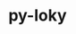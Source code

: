 ---
title: "py-loky"
layout: cache
categories: [package, develop]
meta: {"compilers": ["none"], "num_specs": 43, "num_specs_by_stack": {"e4s": 3, "root": 43}, "oss": ["ubuntu22.04"], "platforms": ["linux"], "stacks": ["e4s", "root"], "targets": ["x86_64_v3"], "versions": ["3.5.1"]}
spec_details: [{"compiler": "none", "hash": "2545lpswrq6tadptf47554rgoitadk42", "os": "ubuntu22.04", "platform": "linux", "size": "-", "stacks": ["root"], "target": "x86_64_v3", "variants": ["build_system=python_pip"], "versions": ["3.5.1"]}, {"compiler": "none", "hash": "2vttovga4spn3dwtdtqinnyjeqc7mjhd", "os": "ubuntu22.04", "platform": "linux", "size": "-", "stacks": ["root"], "target": "x86_64_v3", "variants": ["build_system=python_pip"], "versions": ["3.5.1"]}, {"compiler": "none", "hash": "3fpo6wzt4taf7jtcpbw6xlgbg5uh7f4y", "os": "ubuntu22.04", "platform": "linux", "size": "-", "stacks": ["root"], "target": "x86_64_v3", "variants": ["build_system=python_pip"], "versions": ["3.5.1"]}, {"compiler": "none", "hash": "3oi4j42ysejivjb7wpyt4k2gxuqxhq4s", "os": "ubuntu22.04", "platform": "linux", "size": "-", "stacks": ["root"], "target": "x86_64_v3", "variants": ["build_system=python_pip"], "versions": ["3.5.1"]}, {"compiler": "none", "hash": "3ovbx2du2djvkh7rp4pksfh6j2euagve", "os": "ubuntu22.04", "platform": "linux", "size": "-", "stacks": ["root"], "target": "x86_64_v3", "variants": ["build_system=python_pip"], "versions": ["3.5.1"]}, {"compiler": "none", "hash": "56cg2qp2rdpw3wwgpdj3iy25rpnd5nec", "os": "ubuntu22.04", "platform": "linux", "size": "-", "stacks": ["root"], "target": "x86_64_v3", "variants": ["build_system=python_pip"], "versions": ["3.5.1"]}, {"compiler": "none", "hash": "6tvklpfd5lbrvwa2cqx4bogxktgmdm6e", "os": "ubuntu22.04", "platform": "linux", "size": "-", "stacks": ["root"], "target": "x86_64_v3", "variants": ["build_system=python_pip"], "versions": ["3.5.1"]}, {"compiler": "none", "hash": "7frkrofoia2oq23lfgxycy5g2vkedswi", "os": "ubuntu22.04", "platform": "linux", "size": "-", "stacks": ["root"], "target": "x86_64_v3", "variants": ["build_system=python_pip"], "versions": ["3.5.1"]}, {"compiler": "none", "hash": "akzwd7v6jyagdapaedodjigrrj5rqlte", "os": "ubuntu22.04", "platform": "linux", "size": "-", "stacks": ["root"], "target": "x86_64_v3", "variants": ["build_system=python_pip"], "versions": ["3.5.1"]}, {"compiler": "none", "hash": "azwwfiir35ygum533aldnt7abkmmtibc", "os": "ubuntu22.04", "platform": "linux", "size": "-", "stacks": ["root"], "target": "x86_64_v3", "variants": ["build_system=python_pip"], "versions": ["3.5.1"]}, {"compiler": "none", "hash": "b3jz6u2tqw2hivc2m2ytz2r7wazl7hdc", "os": "ubuntu22.04", "platform": "linux", "size": "-", "stacks": ["root"], "target": "x86_64_v3", "variants": ["build_system=python_pip"], "versions": ["3.5.1"]}, {"compiler": "none", "hash": "crisnuckswkwq5jieoi66l45rfv45hjt", "os": "ubuntu22.04", "platform": "linux", "size": "-", "stacks": ["root"], "target": "x86_64_v3", "variants": ["build_system=python_pip"], "versions": ["3.5.1"]}, {"compiler": "none", "hash": "dsf4rwz4zt5ch74f3diwb4jivg6g6cyf", "os": "ubuntu22.04", "platform": "linux", "size": "-", "stacks": ["root"], "target": "x86_64_v3", "variants": ["build_system=python_pip"], "versions": ["3.5.1"]}, {"compiler": "none", "hash": "ff7egdu36ew7jf7rhcdxiwjgm6obzur6", "os": "ubuntu22.04", "platform": "linux", "size": "-", "stacks": ["e4s", "root"], "target": "x86_64_v3", "variants": ["build_system=python_pip"], "versions": ["3.5.1"]}, {"compiler": "none", "hash": "i3nczk3zj7y6llgumqikcf3akzrwjcyl", "os": "ubuntu22.04", "platform": "linux", "size": "-", "stacks": ["root"], "target": "x86_64_v3", "variants": ["build_system=python_pip"], "versions": ["3.5.1"]}, {"compiler": "none", "hash": "iwcmtwgt4nskk4ggru4kcychyxb2dn6b", "os": "ubuntu22.04", "platform": "linux", "size": "-", "stacks": ["root"], "target": "x86_64_v3", "variants": ["build_system=python_pip"], "versions": ["3.5.1"]}, {"compiler": "none", "hash": "jsfsstbre73aauryecdpba6budvr5d73", "os": "ubuntu22.04", "platform": "linux", "size": "-", "stacks": ["root"], "target": "x86_64_v3", "variants": ["build_system=python_pip"], "versions": ["3.5.1"]}, {"compiler": "none", "hash": "kbhba5nuzv26dp35x6ixaqnfrqzneoxh", "os": "ubuntu22.04", "platform": "linux", "size": "-", "stacks": ["root"], "target": "x86_64_v3", "variants": ["build_system=python_pip"], "versions": ["3.5.1"]}, {"compiler": "none", "hash": "kkjwx5lzyif5ttsk7qkosx2g6hb64wkg", "os": "ubuntu22.04", "platform": "linux", "size": "-", "stacks": ["root"], "target": "x86_64_v3", "variants": ["build_system=python_pip"], "versions": ["3.5.1"]}, {"compiler": "none", "hash": "ll2gyajpfcwmlj77b2uqhcjqhm3qqaub", "os": "ubuntu22.04", "platform": "linux", "size": "-", "stacks": ["root"], "target": "x86_64_v3", "variants": ["build_system=python_pip"], "versions": ["3.5.1"]}, {"compiler": "none", "hash": "ll3h5leyhkipkb6s3xa75uitrkkeqecj", "os": "ubuntu22.04", "platform": "linux", "size": "-", "stacks": ["root"], "target": "x86_64_v3", "variants": ["build_system=python_pip"], "versions": ["3.5.1"]}, {"compiler": "none", "hash": "ly4jpzsogiyvmey32eflin3wlrawpyab", "os": "ubuntu22.04", "platform": "linux", "size": "-", "stacks": ["root"], "target": "x86_64_v3", "variants": ["build_system=python_pip"], "versions": ["3.5.1"]}, {"compiler": "none", "hash": "mtlpwfumvaqm33767nse4w2lyjtfx7hd", "os": "ubuntu22.04", "platform": "linux", "size": "-", "stacks": ["root"], "target": "x86_64_v3", "variants": ["build_system=python_pip"], "versions": ["3.5.1"]}, {"compiler": "none", "hash": "n2wnmff43qvqifnvohf5zirsklnkomwc", "os": "ubuntu22.04", "platform": "linux", "size": "-", "stacks": ["root"], "target": "x86_64_v3", "variants": ["build_system=python_pip"], "versions": ["3.5.1"]}, {"compiler": "none", "hash": "njbobrdiombb4xxy5vxgtpx5rqc6m3ob", "os": "ubuntu22.04", "platform": "linux", "size": "-", "stacks": ["root"], "target": "x86_64_v3", "variants": ["build_system=python_pip"], "versions": ["3.5.1"]}, {"compiler": "none", "hash": "npskajinb3cddsgqfmov3jrywnbbhibk", "os": "ubuntu22.04", "platform": "linux", "size": "-", "stacks": ["root"], "target": "x86_64_v3", "variants": ["build_system=python_pip"], "versions": ["3.5.1"]}, {"compiler": "none", "hash": "nzpvq2qw77pqd77q2dogsq2y4kvvpmrq", "os": "ubuntu22.04", "platform": "linux", "size": "-", "stacks": ["root"], "target": "x86_64_v3", "variants": ["build_system=python_pip"], "versions": ["3.5.1"]}, {"compiler": "none", "hash": "ofevrzrmrq7tnvz3cujojqjy3sruuabq", "os": "ubuntu22.04", "platform": "linux", "size": "-", "stacks": ["e4s", "root"], "target": "x86_64_v3", "variants": ["build_system=python_pip"], "versions": ["3.5.1"]}, {"compiler": "none", "hash": "p5gqxqc365fygs22l2mvbliqcbedq565", "os": "ubuntu22.04", "platform": "linux", "size": "-", "stacks": ["root"], "target": "x86_64_v3", "variants": ["build_system=python_pip"], "versions": ["3.5.1"]}, {"compiler": "none", "hash": "q4ph3iaiygriggo24kfcsrbz4qqj7jxq", "os": "ubuntu22.04", "platform": "linux", "size": "-", "stacks": ["root"], "target": "x86_64_v3", "variants": ["build_system=python_pip"], "versions": ["3.5.1"]}, {"compiler": "none", "hash": "s357wrqli63sotrpmzhqcsdsyfd7y7im", "os": "ubuntu22.04", "platform": "linux", "size": "-", "stacks": ["root"], "target": "x86_64_v3", "variants": ["build_system=python_pip"], "versions": ["3.5.1"]}, {"compiler": "none", "hash": "sc7u4xtuswdblikbgsxoc3liz6oqqlmv", "os": "ubuntu22.04", "platform": "linux", "size": "-", "stacks": ["root"], "target": "x86_64_v3", "variants": ["build_system=python_pip"], "versions": ["3.5.1"]}, {"compiler": "none", "hash": "sibi7zdwhycqeirpbmlibmondpugjyme", "os": "ubuntu22.04", "platform": "linux", "size": "-", "stacks": ["root"], "target": "x86_64_v3", "variants": ["build_system=python_pip"], "versions": ["3.5.1"]}, {"compiler": "none", "hash": "stnm74ubnbdsxhksfqgtjenrtleyt2ic", "os": "ubuntu22.04", "platform": "linux", "size": "-", "stacks": ["root"], "target": "x86_64_v3", "variants": ["build_system=python_pip"], "versions": ["3.5.1"]}, {"compiler": "none", "hash": "ukkmjh2ec5pnr7nsh456kurlbrtcn7gg", "os": "ubuntu22.04", "platform": "linux", "size": "-", "stacks": ["e4s", "root"], "target": "x86_64_v3", "variants": ["build_system=python_pip"], "versions": ["3.5.1"]}, {"compiler": "none", "hash": "vvotjqpw5vmdzqgu4kzhk477dlhnijxb", "os": "ubuntu22.04", "platform": "linux", "size": "-", "stacks": ["root"], "target": "x86_64_v3", "variants": ["build_system=python_pip"], "versions": ["3.5.1"]}, {"compiler": "none", "hash": "wizo2zf6tewn6asvdtwzfva2yfinvso3", "os": "ubuntu22.04", "platform": "linux", "size": "-", "stacks": ["root"], "target": "x86_64_v3", "variants": ["build_system=python_pip"], "versions": ["3.5.1"]}, {"compiler": "none", "hash": "x5gf2egvxfwdwpxnl5st3ccgajtleblr", "os": "ubuntu22.04", "platform": "linux", "size": "-", "stacks": ["root"], "target": "x86_64_v3", "variants": ["build_system=python_pip"], "versions": ["3.5.1"]}, {"compiler": "none", "hash": "xvxuu3jpn3n4ux2psbhgrxwedkxzyjnr", "os": "ubuntu22.04", "platform": "linux", "size": "-", "stacks": ["root"], "target": "x86_64_v3", "variants": ["build_system=python_pip"], "versions": ["3.5.1"]}, {"compiler": "none", "hash": "xyqccamvcytw6w57f2h4axrymb6yyicw", "os": "ubuntu22.04", "platform": "linux", "size": "-", "stacks": ["root"], "target": "x86_64_v3", "variants": ["build_system=python_pip"], "versions": ["3.5.1"]}, {"compiler": "none", "hash": "xzozri6jbmvxqmvxd2tt7csxyq4hqx7o", "os": "ubuntu22.04", "platform": "linux", "size": "-", "stacks": ["root"], "target": "x86_64_v3", "variants": ["build_system=python_pip"], "versions": ["3.5.1"]}, {"compiler": "none", "hash": "zovdnlmorpcwoamzitqopfn3j5frozs3", "os": "ubuntu22.04", "platform": "linux", "size": "-", "stacks": ["root"], "target": "x86_64_v3", "variants": ["build_system=python_pip"], "versions": ["3.5.1"]}, {"compiler": "none", "hash": "zqy4xsizykrvxbmcd5kar676dszkbngp", "os": "ubuntu22.04", "platform": "linux", "size": "-", "stacks": ["root"], "target": "x86_64_v3", "variants": ["build_system=python_pip"], "versions": ["3.5.1"]}]
---